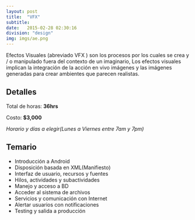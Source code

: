 ```yaml
---
layout: post
title:  "VFX"
subtitle:
date:   2015-02-28 02:30:16
division: "design"
img: imgs/ae.png
---
```

Efectos Visuales (abreviado VFX ) son los procesos por los cuales se crea y / o manipulado fuera del contexto de un imaginario, Los efectos visuales implican la integración de la acción en vivo imágenes y las imágenes generadas para crear ambientes que parecen realistas.

## Detalles
Total de horas: **36hrs**

Costo: **$3,000**

*Horario y días a elegir(Lunes a Viernes entre 7am y 7pm)*

## Temario
- Introducción a Android
- Disposición basada en XML(Manifiesto)
- Interfaz de usuario, recursos y fuentes
- Hilos, actividades y subactividades
- Manejo y acceso a BD
- Acceder al sistema de archivos
- Servicios y comunicación con Internet
- Alertar usuarios con notificaciones
- Testing y salida a producción